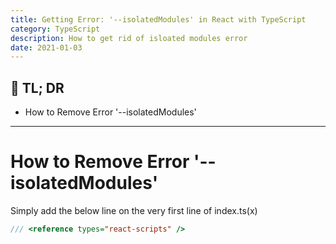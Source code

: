 ```yaml
---
title: Getting Error: '--isolatedModules' in React with TypeScript
category: TypeScript
description: How to get rid of isloated modules error
date: 2021-01-03
---
```


## 🤦 TL; DR

- How to Remove Error '--isolatedModules'

---

# How to Remove Error '--isolatedModules'

Simply add the below line on the very first line of index.ts(x)

```js
/// <reference types="react-scripts" />
```
<br>